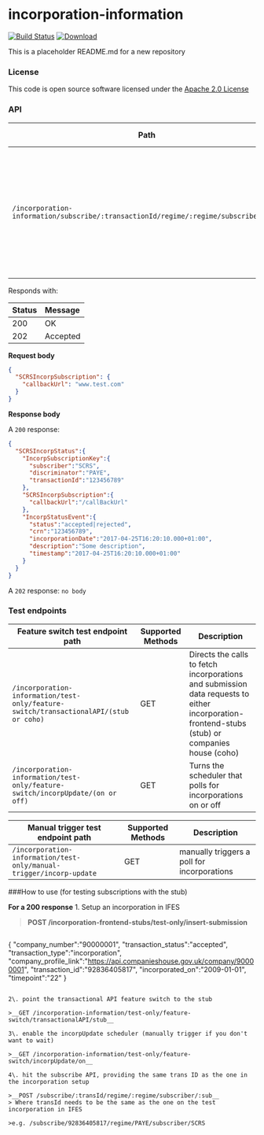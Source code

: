 # incorporation-information

[![Build Status](https://travis-ci.org/hmrc/incorporation-information.svg)](https://travis-ci.org/hmrc/incorporation-information) [ ![Download](https://api.bintray.com/packages/hmrc/releases/incorporation-information/images/download.svg) ](https://bintray.com/hmrc/releases/incorporation-information/_latestVersion)

This is a placeholder README.md for a new repository 

### License  

This code is open source software licensed under the [Apache 2.0 License]("http://www.apache.org/licenses/LICENSE-2.0.html")

### API

| Path                                                                                      | Supported Methods | Description |
| ----------------------------------------------------------------------------------------- | ----------------- | ----------- |
|```/incorporation-information/subscribe/:transactionId/regime/:regime/subscriber/:sub```   |       POST        | Registers an interest in an incorporation with the transaction id provided and when retrieved, will fire the incorporation data to the provided callback url

Responds with:

| Status        | Message       |
|:--------------|:--------------|
| 200           | OK            |
| 202           | Accepted      |

**Request body**

```json
{
  "SCRSIncorpSubscription": {
    "callbackUrl": "www.test.com"
  }
}
```

**Response body**

A ```200``` response:
```json
{
  "SCRSIncorpStatus":{
    "IncorpSubscriptionKey":{
      "subscriber":"SCRS",
      "discriminator":"PAYE",
      "transactionId":"123456789"
    },
    "SCRSIncorpSubscription":{
      "callbackUrl":"/callBackUrl"
    },
    "IncorpStatusEvent":{
      "status":"accepted|rejected",
      "crn":"123456789",
      "incorporationDate":"2017-04-25T16:20:10.000+01:00",
      "description":"Some description",
      "timestamp":"2017-04-25T16:20:10.000+01:00"
    }
  }
}
```

A ```202``` response: ```no body```

### Test endpoints

| Feature switch test endpoint path                                                         | Supported Methods | Description |
| ----------------------------------------------------------------------------------------- | ----------------- | ----------- |
|```/incorporation-information/test-only/feature-switch/transactionalAPI/(stub or coho)```  |        GET        | Directs the calls to fetch incorporations and submission data requests to either incorporation-frontend-stubs (stub) or companies house (coho)   |         
|```/incorporation-information/test-only/feature-switch/incorpUpdate/(on or off)```         |        GET        | Turns the scheduler that polls for incorporations on or off   |         


| Manual trigger test endpoint path                                       | Supported Methods | Description |
| ----------------------------------------------------------------------- | ----------------- | ----------- |
|```/incorporation-information/test-only/manual-trigger/incorp-update```  |        GET        | manually triggers a poll for incorporations |            
      
###How to use (for testing subscriptions with the stub)

__For a 200 response__
1\. Setup an incorporation in IFES 

>__POST /incorporation-frontend-stubs/test-only/insert-submission__

>```json
{
	"company_number":"90000001",
	"transaction_status":"accepted",
	"transaction_type":"incorporation",
	"company_profile_link":"https://api.companieshouse.gov.uk/company/90000001",
	"transaction_id":"92836405817",
	"incorporated_on":"2009-01-01",
	"timepoint":"22"
}
```

2\. point the transactional API feature switch to the stub

>__GET /incorporation-information/test-only/feature-switch/transactionalAPI/stub__

3\. enable the incorpUpdate scheduler (manually trigger if you don't want to wait)

>__GET /incorporation-information/test-only/feature-switch/incorpUpdate/on__

4\. hit the subscribe API, providing the same trans ID as the one in the incorporation setup

>__POST /subscribe/:transId/regime/:regime/subscriber/:sub__
> Where transId needs to be the same as the one on the test incorporation in IFES

>e.g. /subscribe/92836405817/regime/PAYE/subscriber/SCRS